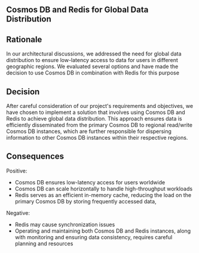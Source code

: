 
## Cosmos DB and Redis for Global Data Distribution

## Rationale 
In our architectural discussions, we addressed the need for global data distribution to ensure low-latency access to data for users in different geographic regions. We evaluated several options and have made the decision to use Cosmos DB in combination with Redis for this purpose

## Decision 
After careful consideration of our project's requirements and objectives, we have chosen to implement a solution that involves using Cosmos DB and Redis to achieve global data distribution. This approach ensures data is efficiently disseminated from the primary Cosmos DB to regional read/write Cosmos DB instances, which are further responsible for dispersing information to other Cosmos DB instances within their respective regions.

## Consequences
Positive:
+ Cosmos DB ensures low-latency access for users worldwide 
+ Cosmos DB can scale horizontally to handle high-throughput workloads
+ Redis serves as an efficient in-memory cache, reducing the load on the primary Cosmos DB by storing frequently accessed data,

Negative:  
+ Redis may cause synchronization issues
+ Operating and maintaining both Cosmos DB and Redis instances, along with monitoring and ensuring data consistency, requires careful planning and resources
